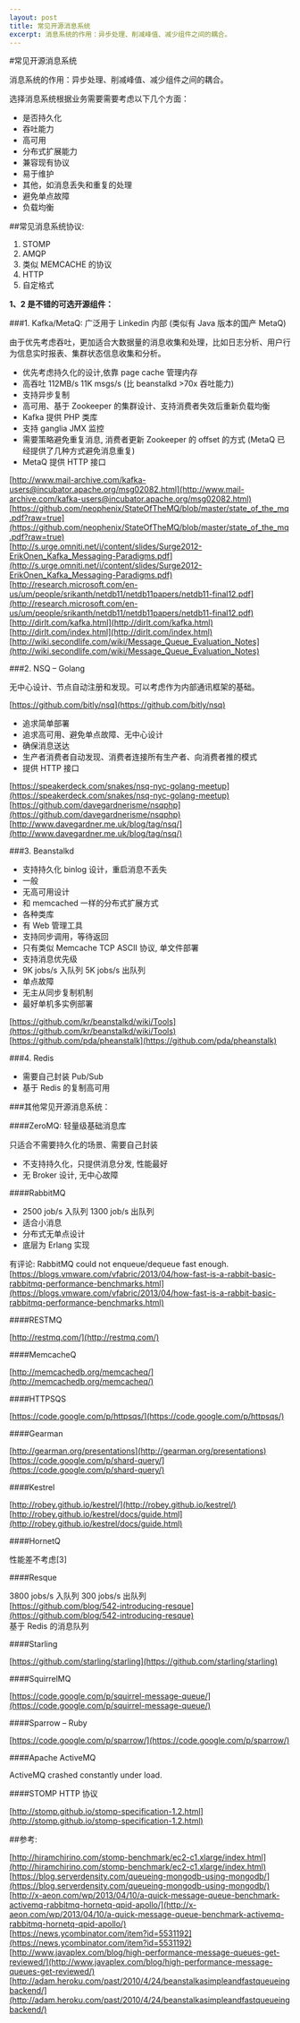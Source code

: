 ```yaml
---
layout: post
title: 常见开源消息系统
excerpt: 消息系统的作用：异步处理、削减峰值、减少组件之间的耦合。
---
```


#常见开源消息系统

消息系统的作用：异步处理、削减峰值、减少组件之间的耦合。

选择消息系统根据业务需要需要考虑以下几个方面：

* 是否持久化
* 吞吐能力
* 高可用
* 分布式扩展能力
* 兼容现有协议
* 易于维护
* 其他，如消息丢失和重复的处理
* 避免单点故障
* 负载均衡

##常见消息系统协议:

1. STOMP
2. AMQP
3. 类似 MEMCACHE 的协议
4. HTTP
5. 自定格式

**1、2 是不错的可选开源组件：**

###1. Kafka/MetaQ: 广泛用于 Linkedin 内部 (类似有 Java 版本的国产 MetaQ)

由于优先考虑吞吐，更加适合大数据量的消息收集和处理，比如日志分析、用户行为信息实时报表、集群状态信息收集和分析。

* 优先考虑持久化的设计,依靠 page cache 管理内存
* 高吞吐 112MB/s 11K msgs/s (比 beanstalkd >70x 吞吐能力)
* 支持异步复制
* 高可用、基于 Zookeeper 的集群设计、支持消费者失效后重新负载均衡
* Kafka 提供 PHP 类库
* 支持 ganglia JMX 监控
* 需要策略避免重复消息, 消费者更新 Zookeeper 的 offset 的方式 (MetaQ 已经提供了几种方式避免消息重复)
* MetaQ 提供 HTTP 接口

[http://www.mail-archive.com/kafka-users@incubator.apache.org/msg02082.html](http://www.mail-archive.com/kafka-users@incubator.apache.org/msg02082.html)
[https://github.com/neophenix/StateOfTheMQ/blob/master/state_of_the_mq.pdf?raw=true](https://github.com/neophenix/StateOfTheMQ/blob/master/state_of_the_mq.pdf?raw=true)   
[http://s.urge.omniti.net/i/content/slides/Surge2012-ErikOnen_Kafka_Messaging-Paradigms.pdf](http://s.urge.omniti.net/i/content/slides/Surge2012-ErikOnen_Kafka_Messaging-Paradigms.pdf)  
[http://research.microsoft.com/en-us/um/people/srikanth/netdb11/netdb11papers/netdb11-final12.pdf](http://research.microsoft.com/en-us/um/people/srikanth/netdb11/netdb11papers/netdb11-final12.pdf)   
[http://dirlt.com/kafka.html](http://dirlt.com/kafka.html)   
[http://dirlt.com/index.html](http://dirlt.com/index.html)   
[http://wiki.secondlife.com/wiki/Message_Queue_Evaluation_Notes](http://wiki.secondlife.com/wiki/Message_Queue_Evaluation_Notes)  

###2. NSQ – Golang

无中心设计、节点自动注册和发现。可以考虑作为内部通讯框架的基础。

[https://github.com/bitly/nsq](https://github.com/bitly/nsq)

* 追求简单部署
* 追求高可用、避免单点故障、无中心设计
* 确保消息送达
* 生产者消费者自动发现、消费者连接所有生产者、向消费者推的模式
* 提供 HTTP 接口

[https://speakerdeck.com/snakes/nsq-nyc-golang-meetup](https://speakerdeck.com/snakes/nsq-nyc-golang-meetup)    
[https://github.com/davegardnerisme/nsqphp](https://github.com/davegardnerisme/nsqphp)   
[http://www.davegardner.me.uk/blog/tag/nsq/](http://www.davegardner.me.uk/blog/tag/nsq/)

###3. Beanstalkd

* 支持持久化 binlog 设计，重启消息不丢失
* 一般
* 无高可用设计
* 和 memcached 一样的分布式扩展方式
* 各种类库
* 有 Web 管理工具
* 支持同步调用，等待返回
* 只有类似 Memcache TCP ASCII 协议, 单文件部署
* 支持消息优先级
* 9K jobs/s 入队列 5K jobs/s 出队列
* 单点故障
* 无主从同步复制机制
* 最好单机多实例部署

[https://github.com/kr/beanstalkd/wiki/Tools](https://github.com/kr/beanstalkd/wiki/Tools)  
[https://github.com/pda/pheanstalk](https://github.com/pda/pheanstalk)  

###4. Redis

* 需要自己封装 Pub/Sub
* 基于 Redis 的复制高可用

###其他常见开源消息系统：

####ZeroMQ: 轻量级基础消息库

只适合不需要持久化的场景、需要自己封装

* 不支持持久化，只提供消息分发, 性能最好
* 无 Broker 设计, 无中心故障

####RabbitMQ

* 2500 job/s 入队列 1300 job/s 出队列
* 适合小消息
* 分布式无单点设计
* 底层为 Erlang 实现

有评论: RabbitMQ could not enqueue/dequeue fast enough.   
[https://blogs.vmware.com/vfabric/2013/04/how-fast-is-a-rabbit-basic-rabbitmq-performance-benchmarks.html](https://blogs.vmware.com/vfabric/2013/04/how-fast-is-a-rabbit-basic-rabbitmq-performance-benchmarks.html) 

####RESTMQ

[http://restmq.com/](http://restmq.com/)

####MemcacheQ

[http://memcachedb.org/memcacheq/](http://memcachedb.org/memcacheq/)

####HTTPSQS

[https://code.google.com/p/httpsqs/](https://code.google.com/p/httpsqs/)

####Gearman

[http://gearman.org/presentations](http://gearman.org/presentations)
[https://code.google.com/p/shard-query/](https://code.google.com/p/shard-query/)

####Kestrel

[http://robey.github.io/kestrel/](http://robey.github.io/kestrel/)
[http://robey.github.io/kestrel/docs/guide.html](http://robey.github.io/kestrel/docs/guide.html)

####HornetQ

性能差不考虑[3]

####Resque

3800 jobs/s 入队列 300 jobs/s 出队列  
[https://github.com/blog/542-introducing-resque](https://github.com/blog/542-introducing-resque)  
基于 Redis 的消息队列  

####Starling

[https://github.com/starling/starling](https://github.com/starling/starling)

####SquirrelMQ

[https://code.google.com/p/squirrel-message-queue/](https://code.google.com/p/squirrel-message-queue/)

####Sparrow – Ruby

[https://code.google.com/p/sparrow/](https://code.google.com/p/sparrow/)

####Apache ActiveMQ

ActiveMQ crashed constantly under load.

####STOMP HTTP 协议

[http://stomp.github.io/stomp-specification-1.2.html](http://stomp.github.io/stomp-specification-1.2.html)

##参考:

[http://hiramchirino.com/stomp-benchmark/ec2-c1.xlarge/index.html](http://hiramchirino.com/stomp-benchmark/ec2-c1.xlarge/index.html)  
[https://blog.serverdensity.com/queueing-mongodb-using-mongodb/](https://blog.serverdensity.com/queueing-mongodb-using-mongodb/)  
[http://x-aeon.com/wp/2013/04/10/a-quick-message-queue-benchmark-activemq-rabbitmq-hornetq-qpid-apollo/](http://x-aeon.com/wp/2013/04/10/a-quick-message-queue-benchmark-activemq-rabbitmq-hornetq-qpid-apollo/)   
[https://news.ycombinator.com/item?id=5531192](https://news.ycombinator.com/item?id=5531192)  
[http://www.javaplex.com/blog/high-performance-message-queues-get-reviewed/](http://www.javaplex.com/blog/high-performance-message-queues-get-reviewed/)  
[http://adam.heroku.com/past/2010/4/24/beanstalkasimpleandfastqueueingbackend/](http://adam.heroku.com/past/2010/4/24/beanstalkasimpleandfastqueueingbackend/)   

